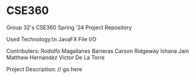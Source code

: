 # CSE360
Group 32's CSE360 Spring '24 Project Repository

Used Technology:\n
  JavaFX
  File I/O

Contributers:
  Rodolfo Magallanes Barreras
  Carson Ridgeway
  Ishana Jain
  Matthew Hernandez
  Victor De La Torre

Project Description:
  // go here
